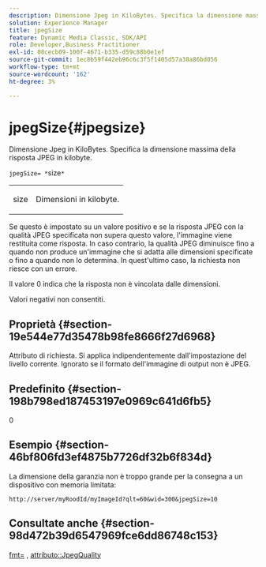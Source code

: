 ```yaml
---
description: Dimensione Jpeg in KiloBytes. Specifica la dimensione massima della risposta JPEG in kilobyte.
solution: Experience Manager
title: jpegSize
feature: Dynamic Media Classic, SDK/API
role: Developer,Business Practitioner
exl-id: 08cecb09-100f-4671-b335-d59c88b0e1ef
source-git-commit: 1ec8b59f442eb96c6c3f5f1405d57a38a86bd056
workflow-type: tm+mt
source-wordcount: '162'
ht-degree: 3%

---
```


# jpegSize{#jpegsize}

Dimensione Jpeg in KiloBytes. Specifica la dimensione massima della risposta JPEG in kilobyte.

`jpegSize= *`size`*`

<table id="simpletable_EC2A8D8B65854B45B9CB184DA1069355"> 
 <tr class="strow"> 
  <td class="stentry"> <p><span class="codeph"> <span class="varname"> size</span></span> </p> </td> 
  <td class="stentry"> <p>Dimensioni in kilobyte. </p></td> 
 </tr> 
</table>

Se questo è impostato su un valore positivo e se la risposta JPEG con la qualità JPEG specificata non supera questo valore, l&#39;immagine viene restituita come risposta. In caso contrario, la qualità JPEG diminuisce fino a quando non produce un&#39;immagine che si adatta alle dimensioni specificate o fino a quando non lo determina. In quest&#39;ultimo caso, la richiesta non riesce con un errore.

Il valore 0 indica che la risposta non è vincolata dalle dimensioni.

Valori negativi non consentiti.

## Proprietà {#section-19e544e77d35478b98fe8666f27d6968}

Attributo di richiesta. Si applica indipendentemente dall&#39;impostazione del livello corrente. Ignorato se il formato dell&#39;immagine di output non è JPEG.

## Predefinito {#section-198b798ed187453197e0969c641d6fb5}

0

## Esempio {#section-46bf806fd3ef4875b7726df32b6f834d}

La dimensione della garanzia non è troppo grande per la consegna a un dispositivo con memoria limitata:

`http://server/myRoodId/myImageId?qlt=60&wid=300&jpegSize=10`

## Consultate anche {#section-98d472b39d6547969fce6dd86748c153}

[fmt=](../../../../../is-api/http-ref/image-serving-api-ref/c-http-protocol-reference/c-command-reference/r-is-http-fmt.md#reference-cdf10043423b45ba9fe15157fb3ae37a) ,  [attributo::JpegQuality](../../../../../is-api/image-catalog/image-serving-api-ref/c-image-catalog-reference/c-attributes-reference/r-jpegquality.md#reference-4a879e7c46024c8a898a9fd226f9eb09)
